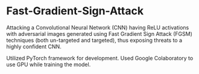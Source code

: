 # Fast-Gradient-Sign-Attack

Attacking a Convolutional Neural Network (CNN) having ReLU activations with adversarial images generated using Fast Gradient Sign Attack (FGSM) techniques (both un-targeted and targeted), thus exposing threats to a highly confident CNN. 

Utilized PyTorch framework for development. Used Google Colaboratory to use GPU while training the model.  
